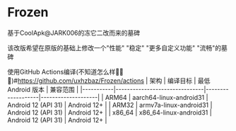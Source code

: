 # Frozen
基于CoolApk@JARK006的冻它二改而来的墓碑 <br>

该改版希望在原版的基础上修改一个"性能" "稳定" "更多自定义功能" "流畅"的墓碑

使用GitHub Actions编译(不知道怎么样🤤🤤🤤)#https://github.com/uxhzbaz/Frozen/actions
| 架构      | 编译目标                      | 最低 Android 版本 | 兼容范围           |
|-----------|-------------------------------|-------------------|--------------------|
| ARM64     | aarch64-linux-android31   | Android 12 (API 31) | Android 12+    |
| ARM32     | armv7a-linux-android31   | Android 12 (API 31) | Android 12+     |
| x86_64    | x86_64-linux-android31   | Android 12 (API 31) | Android 12+     |
